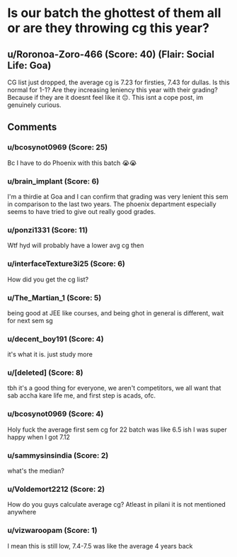 # Is our batch the ghottest of them all or are they throwing cg this year?
## u/Roronoa-Zoro-466 (Score: 40) (Flair: Social Life: Goa)
CG list just dropped, the average cg is 7.23 for firsties, 7.43 for dullas. Is this normal for 1-1? Are they increasing leniency this year with their grading? Because if they are it doesnt feel like it 😔.  This isnt a cope post, im genuinely curious.


## Comments

### u/bcosynot0969 (Score: 25)
Bc I have to do Phoenix with this batch 😭😭


### u/brain_implant (Score: 6)
I'm a thirdie at Goa and I can confirm that grading was very lenient this sem in comparison to the last two years. The phoenix department especially seems to have tried to give out really good grades.


### u/ponzi1331 (Score: 11)
Wtf hyd will probably have a lower avg cg then


### u/interfaceTexture3i25 (Score: 6)
How did you get the cg list?


### u/The_Martian_1 (Score: 5)
being good at JEE like courses, and being ghot in general is different, wait for next sem sg


### u/decent_boy191 (Score: 4)
it's what it is. just study more


### u/[deleted] (Score: 8)
tbh it's a good thing for everyone, we aren't competitors, we all want that sab accha kare life me, and first step is acads, ofc.


### u/bcosynot0969 (Score: 4)
Holy fuck the average first sem cg for 22 batch was like 6.5 ish
I was super happy when I got 7.12


### u/sammysinsindia (Score: 2)
what's the median?


### u/Voldemort2212 (Score: 2)
How do you guys calculate average cg?
Atleast in pilani it is not mentioned anywhere


### u/vizwaroopam (Score: 1)
I mean this is still low, 7.4-7.5 was like the average 4 years back




